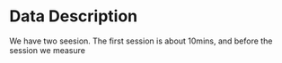 # Data Description

We have two seesion. The first session is about 10mins, and before the session we measure 